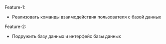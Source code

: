 Feature-1:
 - Реализовать команды взаимодействия пользователя с базой данных

Feature-2:
- Подружить базу данных и интерфейс базы данных
